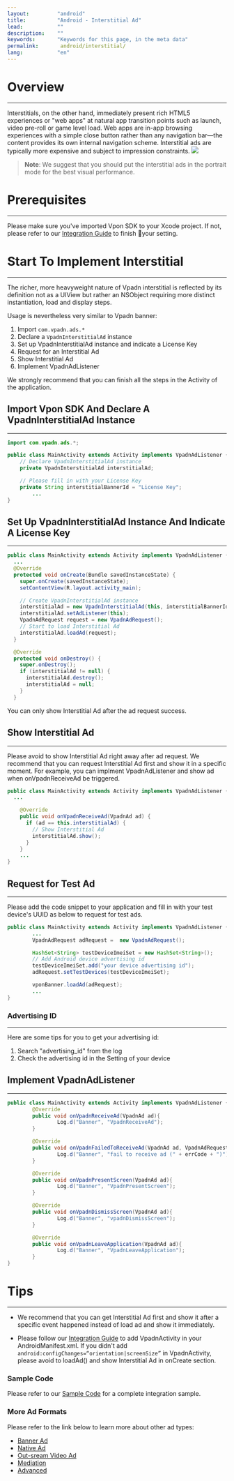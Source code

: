 ```yaml
---
layout:         "android"
title:          "Android - Interstitial Ad"
lead:           ""
description:    ""
keywords:       "Keywords for this page, in the meta data"
permalink:       android/interstitial/
lang:           "en"
---
```

# Overview
---
Interstitials, on the other hand, immediately present rich HTML5 experiences or "web apps" at natural app transition points such as launch, video pre-roll or game level load. Web apps are in-app browsing experiences with a simple close button rather than any navigation bar—the content provides its own internal navigation scheme. Interstitial ads are typically more expensive and subject to impression constraints.
![]({{site.imgurl}}/Interstitial.png)

> **Note**: We suggest that you should put the interstitial ads in the portrait mode for the best visual performance.

# Prerequisites
---
Please make sure you've imported Vpon SDK to your Xcode project. If not, please refer to our [Integration Guide]({{site.baseurl}}/andoird/integration-guide/) to finish your setting.


# Start To Implement Interstitial
---
The richer, more heavyweight nature of Vpadn interstitial is reflected by its definition not as a UIView but rather an NSObject requiring more distinct instantiation, load and display steps.

Usage is nevertheless very similar to Vpadn banner:

1. Import `com.vpadn.ads.*`
2. Declare a `VpadnInterstitialAd` instance
3. Set up VpadnInterstitialAd instance and indicate a License Key
4. Request for an Interstitial Ad
5. Show Interstitial Ad
6. Implement VpadnAdListener

We strongly recommend that you can finish all the steps in the Activity of the application.

## Import Vpon SDK And Declare A VpadnInterstitialAd Instance
---
```java
import com.vpadn.ads.*;

public class MainActivity extends Activity implements VpadnAdListener {
    // Declare VpadnInterstitialAd instance
  	private VpadnInterstitialAd interstitialAd;

  	// Please fill in with your License Key
  	private String interstitialBannerId = "License Key";
        ...
}
```

## Set Up VpadnInterstitialAd Instance And Indicate A License Key
---
```java
public class MainActivity extends Activity implements VpadnAdListener {
  ...
  @Override
  protected void onCreate(Bundle savedInstanceState) {
    super.onCreate(savedInstanceState);
    setContentView(R.layout.activity_main);

    // Create VpadnInterstitialAd instance
    interstitialAd = new VpadnInterstitialAd(this, interstitialBannerId, "TW");
    interstitialAd.setAdListener(this);
    VpadnAdRequest request = new VpadnAdRequest();
    // Start to load Interstitial Ad
    interstitialAd.loadAd(request);
  }

  @Override
  protected void onDestroy() {
    super.onDestroy();
    if (interstitialAd != null) {
      interstitialAd.destroy();
      interstitialAd = null;
    }
  }
```

You can only show Interstitial Ad after the ad request success.

## Show Interstitial Ad
---
Please avoid to show Interstitial Ad right away after ad request. We recommend that you can request Interstitial Ad first and show it in a specific moment. For example, you can implment VpadnAdListener and show ad when onVpadnReceiveAd be triggered.

```java
public class MainActivity extends Activity implements VpadnAdListener {
  ...

    @Override
    public void onVpadnReceiveAd(VpadnAd ad) {
      if (ad == this.interstitialAd) {
        // Show Interstitial Ad
        interstitialAd.show();
      }
    }
    ...
}
```

## Request for Test Ad
---
Please add the code snippet to your application and fill in with your test device's UUID as below to request for test ads.

```java
public class MainActivity extends Activity implements VpadnAdListener {
        ...
        VpadnAdRequest adRequest =  new VpadnAdRequest();

        HashSet<String> testDeviceImeiSet = new HashSet<String>();
        // Add Android device advertising id
        testDeviceImeiSet.add("your device advertising id");
        adRequest.setTestDevices(testDeviceImeiSet);

        vponBanner.loadAd(adRequest);
        ...
}
```


### Advertising ID
---
Here are some tips for you to get your advertising id:

1. Search "advertising_id" from the log
2. Check the advertising id in the Setting of your device


## Implement VpadnAdListener
---
```java
public class MainActivity extends Activity implements VpadnAdListener {
        @Override
        public void onVpadnReceiveAd(VpadnAd ad){
                Log.d("Banner", "VpadnReceiveAd");
        }

        @Override
        public void onVpadnFailedToReceiveAd(VpadnAd ad, VpadnAdRequest.VpadnErrorCode errCode){
                Log.d("Banner", "fail to receive ad (" + errCode + ")");
        }

        @Override
        public void onVpadnPresentScreen(VpadnAd ad){
                Log.d("Banner", "VpadnPresentScreen");
        }

        @Override
        public void onVpadnDismissScreen(VpadnAd ad){
                Log.d("Banner", "vpadnDismissScreen");
        }

        @Override
        public void onVpadnLeaveApplication(VpadnAd ad){
                Log.d("Banner", "VpadnLeaveApplication");
        }
}
```

# Tips
---

* We recommend that you can get Interstitial Ad first and show it after a specific event happened instead of load ad and show it immediately.

* Please follow our [Integration Guide]({{site.baseurl}}/andoird/integration-guide/) to add VpadnActivity in your AndroidManifest.xml. If you didn't add `android:configChanges=“orientation|screenSize”` in VpadnActivity, please avoid to loadAd() and show Interstitial Ad in onCreate section.

### Sample Code
Please refer to our [Sample Code] for a complete integration sample.

### More Ad Formats
Please refer to the link below to learn more about other ad types:

* [Banner Ad](../banner)
* [Native Ad](../native)
* [Out-sream Video Ad](../outstream)
* [Mediation](../mediation)
* [Advanced](../advanced)

[Sample Code]: ../download/
